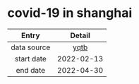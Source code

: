 # covid-19 in shanghai

| Entry | Detail |
| :-: | :-: |
| data source | [yqtb](https://wsjkw.sh.gov.cn/yqtb/index.html) |
| start date | 2022-02-13 |
| end date | 2022-04-30 |
